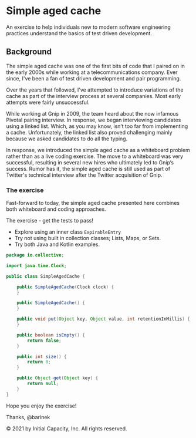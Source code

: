 # Simple aged cache

An exercise to help individuals new to modern software engineering practices understand the basics of test driven development.

## Background

The simple aged cache was one of the first bits of code that I paired on in the early 2000s while working at a telecommunications company. Ever since, I've been a fan of test driven development and pair programming.

Over the years that followed, I've attempted to introduce variations of the cache as part of the interview process at several companies. Most early attempts were fairly unsuccessful.

While working at Gnip in 2009, the team heard about the now infamous Pivotal pairing interview.
In response, we began interviewing candidates using a linked list. Which, as you may know, isn’t too far from implementing a cache. Unfortunately, the linked list also proved challenging mainly because we asked candidates to do all the typing.

In response, we introduced the simple aged cache as a whiteboard problem rather than as a live coding exercise. The move to a whiteboard was very successful, resulting in several new hires who ultimately led to Gnip’s success. Rumor has it, the simple aged cache is still used as part of Twitter's technical interview after the Twitter acquisition of Gnip.

### The exercise

Fast-forward to today, the simple aged cache presented here combines both whiteboard and coding approaches.

The exercise - get the tests to pass!

- Explore using an inner class `ExpirableEntry`
- Try not using built in collection classes; Lists, Maps, or Sets.
- Try both Java and Kotlin examples.

```java
package io.collective;

import java.time.Clock;

public class SimpleAgedCache {

    public SimpleAgedCache(Clock clock) {
    }

    public SimpleAgedCache() {
    }

    public void put(Object key, Object value, int retentionInMillis) {
    }

    public boolean isEmpty() {
        return false;
    }

    public int size() {
        return 0;
    }

    public Object get(Object key) {
        return null;
    }
}
```
Hope you enjoy the exercise!

Thanks, @barinek

© 2021 by Initial Capacity, Inc. All rights reserved.
